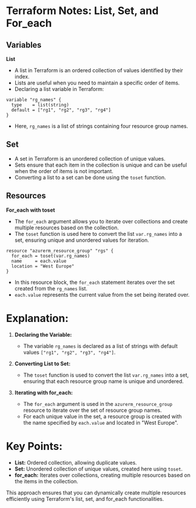 # Terraform Notes: List, Set, and For_each

## Variables

**List**
- A list in Terraform is an ordered collection of values identified by their index.
- Lists are useful when you need to maintain a specific order of items.
- Declaring a list variable in Terraform:

```hcl
variable "rg_names" {
  type    = list(string)
  default = ["rg1", "rg2", "rg3", "rg4"]
}
```
- Here, `rg_names` is a list of strings containing four resource group names.

## Set
- A set in Terraform is an unordered collection of unique values.
- Sets ensure that each item in the collection is unique and can be useful when the order of items is not important.
- Converting a list to a set can be done using the `toset` function.

## Resources

**For_each with toset**

- The `for_each` argument allows you to iterate over collections and create multiple resources based on the collection.
- The `toset` function is used here to convert the list `var.rg_names` into a set, ensuring unique and unordered values for iteration.

```hcl
resource "azurerm_resource_group" "rgs" {
  for_each = toset(var.rg_names)
  name     = each.value
  location = "West Europe"
}
```
- In this resource block, the `for_each` statement iterates over the set created from the `rg_names` list.
- `each.value` represents the current value from the set being iterated over.

# Explanation:

1. **Declaring the Variable:**
   - The variable `rg_names` is declared as a list of strings with default values `["rg1", "rg2", "rg3", "rg4"]`.

2. **Converting List to Set:**
   - The `toset` function is used to convert the list `var.rg_names` into a set, ensuring that each resource group name is unique and unordered.

3. **Iterating with for_each:**
   - The `for_each` argument is used in the `azurerm_resource_group` resource to iterate over the set of resource group names.
   - For each unique value in the set, a resource group is created with the name specified by `each.value` and located in "West Europe".

# Key Points:

- **List:** Ordered collection, allowing duplicate values.
- **Set:** Unordered collection of unique values, created here using `toset`.
- **for_each:** Iterates over collections, creating multiple resources based on the items in the collection.

This approach ensures that you can dynamically create multiple resources efficiently using Terraform's list, set, and for_each functionalities.